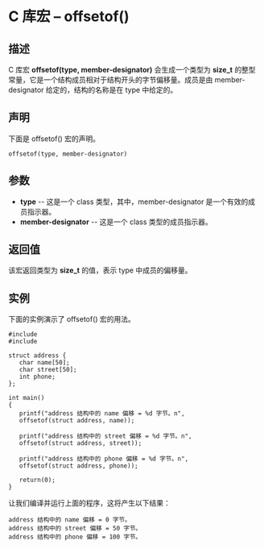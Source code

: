 # C 库宏 – offsetof()


## 描述

C 库宏 **offsetof(type, member-designator)** 会生成一个类型为 **size_t** 的整型常量，它是一个结构成员相对于结构开头的字节偏移量。成员是由 member-designator 给定的，结构的名称是在 type 中给定的。

## 声明

下面是 offsetof() 宏的声明。

    offsetof(type, member-designator)

## 参数

* **type** \-- 这是一个 class 类型，其中，member-designator 是一个有效的成员指示器。
* **member-designator** \-- 这是一个 class 类型的成员指示器。

## 返回值

该宏返回类型为 **size_t** 的值，表示 type 中成员的偏移量。

## 实例

下面的实例演示了 offsetof() 宏的用法。

    #include 
    #include 

    struct address {
       char name[50];
       char street[50];
       int phone;
    };

    int main()
    {
       printf("address 结构中的 name 偏移 = %d 字节。n",
       offsetof(struct address, name));

       printf("address 结构中的 street 偏移 = %d 字节。n",
       offsetof(struct address, street));

       printf("address 结构中的 phone 偏移 = %d 字节。n",
       offsetof(struct address, phone));

       return(0);
    }

让我们编译并运行上面的程序，这将产生以下结果：

    address 结构中的 name 偏移 = 0 字节。
    address 结构中的 street 偏移 = 50 字节。
    address 结构中的 phone 偏移 = 100 字节。